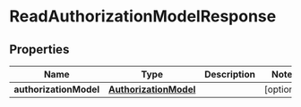 
# ReadAuthorizationModelResponse

## Properties
Name | Type | Description | Notes
------------ | ------------- | ------------- | -------------
**authorizationModel** | [**AuthorizationModel**](AuthorizationModel.md) |  |  [optional]



